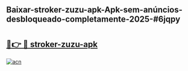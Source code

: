 ## Baixar-stroker-zuzu-apk-Apk-sem-anúncios-desbloqueado-completamente-2025-#6jqpy

# <h2><a href="https://ainizakaria.my?title=stroker-zuzu-apk&ref=22M">🔗👉 🔴 stroker-zuzu-apk</a></h2>

[![acn](https://github.com/user-attachments/assets/0f9c940e-d8b0-45ae-aac7-cd30a18b3e1c)](https://ainizakaria.my?title=stroker-zuzu-apk&ref=22M)

